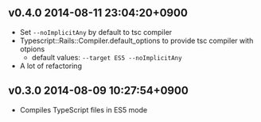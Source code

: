 ## v0.4.0 2014-08-11 23:04:20+0900

* Set `--noImplicitAny` by default to tsc compiler
* Typescript::Rails::Compiler.default_options to provide tsc compiler with otpions
    * default values: `--target ES5 --noImplicitAny`
* A lot of refactoring

## v0.3.0 2014-08-09 10:27:54+0900

* Compiles TypeScript files in ES5 mode

